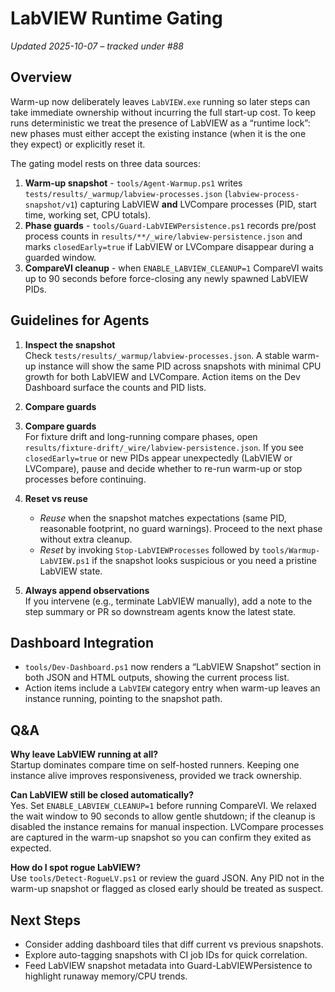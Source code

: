 # LabVIEW Runtime Gating

_Updated 2025-10-07 – tracked under #88_

## Overview

Warm-up now deliberately leaves `LabVIEW.exe` running so later steps can take
immediate ownership without incurring the full start-up cost. To keep runs
deterministic we treat the presence of LabVIEW as a “runtime lock”: new phases
must either accept the existing instance (when it is the one they expect) or
explicitly reset it.

The gating model rests on three data sources:

1. **Warm-up snapshot** - `tools/Agent-Warmup.ps1` writes
   `tests/results/_warmup/labview-processes.json`
   (`labview-process-snapshot/v1`) capturing LabVIEW **and** LVCompare processes
   (PID, start time, working set, CPU totals).
2. **Phase guards** -  `tools/Guard-LabVIEWPersistence.ps1` records 
   pre/post process counts in  `results/**/_wire/labview-persistence.json` 
   and marks  `closedEarly=true` if LabVIEW or LVCompare disappear during a guarded window. 
3. **CompareVI cleanup** - when  `ENABLE_LABVIEW_CLEANUP=1` CompareVI waits up to 
   90 seconds before force-closing any newly spawned LabVIEW PIDs.

## Guidelines for Agents

1. **Inspect the snapshot**  
   Check  `tests/results/_warmup/labview-processes.json`. A stable warm-up 
   instance will show the same PID across snapshots with minimal CPU growth for
   both LabVIEW and LVCompare. Action items on the Dev Dashboard surface the
   counts and PID lists.
2. **Compare guards**  
2. **Compare guards**  
   For fixture drift and long-running compare phases, open
    `results/fixture-drift/_wire/labview-persistence.json`. If you see 
    `closedEarly=true` or new PIDs appear unexpectedly (LabVIEW or LVCompare), pause and decide whether 
   to re-run warm-up or stop processes before continuing.
3. **Reset vs reuse**  
   - _Reuse_ when the snapshot matches expectations (same PID, reasonable
     footprint, no guard warnings). Proceed to the next phase without extra
     cleanup.
   - _Reset_ by invoking `Stop-LabVIEWProcesses` followed by
     `tools/Warmup-LabVIEW.ps1` if the snapshot looks suspicious or you need a
     pristine LabVIEW state.

4. **Always append observations**  
   If you intervene (e.g., terminate LabVIEW manually), add a note to the step
   summary or PR so downstream agents know the latest state.

## Dashboard Integration

- `tools/Dev-Dashboard.ps1` now renders a “LabVIEW Snapshot” section in both
  JSON and HTML outputs, showing the current process list.
- Action items include a `LabVIEW` category entry when warm-up leaves an
  instance running, pointing to the snapshot path.

## Q&A

**Why leave LabVIEW running at all?**  
Startup dominates compare time on self-hosted runners. Keeping one instance alive
improves responsiveness, provided we track ownership.

**Can LabVIEW still be closed automatically?**  
Yes. Set `ENABLE_LABVIEW_CLEANUP=1` before running CompareVI. We relaxed the wait
window to 90 seconds to allow gentle shutdown; if the cleanup is disabled the
instance remains for manual inspection.
LVCompare processes are captured in the warm-up snapshot so you can confirm they exited as expected.

**How do I spot rogue LabVIEW?**  
Use `tools/Detect-RogueLV.ps1` or review the guard JSON. Any PID not in the
warm-up snapshot or flagged as closed early should be treated as suspect.

## Next Steps

- Consider adding dashboard tiles that diff current vs previous snapshots.
- Explore auto-tagging snapshots with CI job IDs for quick correlation.
- Feed LabVIEW snapshot metadata into Guard-LabVIEWPersistence to highlight
  runaway memory/CPU trends.
